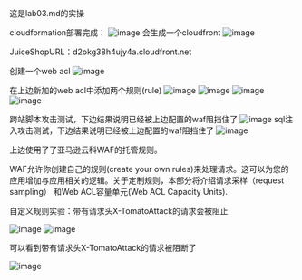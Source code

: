 
这是lab03.md的实操

cloudformation部署完成：
![image](https://user-images.githubusercontent.com/26688391/134896543-b144dc12-6639-40a7-af82-a6d685394327.png)
会生成一个cloudfront
![image](https://user-images.githubusercontent.com/26688391/134897155-cef9110e-2123-4f8b-acfb-59bd1b49507a.png)


JuiceShopURL：d2okg38h4ujy4a.cloudfront.net

创建一个web acl
![image](https://user-images.githubusercontent.com/26688391/134897740-5271e353-da97-467a-bcfd-3a6ba85f7edb.png)

在上边新加的web acl中添加两个规则(rule)
![image](https://user-images.githubusercontent.com/26688391/134898323-40e5a47b-4622-493f-be7d-7b1af66d1eb2.png)
![image](https://user-images.githubusercontent.com/26688391/134898470-cc246813-dd82-4bf6-a85f-837df7d6071d.png)
![image](https://user-images.githubusercontent.com/26688391/134898562-58de8d63-8d13-422b-bd84-953336fdac3a.png)
![image](https://user-images.githubusercontent.com/26688391/134898658-24eeea6f-955d-4253-bfe0-98ee41a3c774.png)

跨站脚本攻击测试，下边结果说明已经被上边配置的waf阻挡住了
![image](https://user-images.githubusercontent.com/26688391/134899443-d758147c-f274-4a82-9473-9951ae77f84b.png)
sql注入攻击测试，下边结果说明已经被上边配置的waf阻挡住了
![image](https://user-images.githubusercontent.com/26688391/134899594-e3dd3677-a589-45d8-8530-4d56e6ffbce8.png)

上边使用了了亚马逊云科WAF的托管规则。




WAF允许你创建自己的规则(create your own rules)来处理请求。这可以为您的应用增加与应用相关的逻辑。关于定制规则，本部分将介绍请求采样（request sampling） 和Web ACL容量单元(Web ACL Capacity Units).

自定义规则实验：带有请求头X-TomatoAttack的请求会被阻止

![image](https://user-images.githubusercontent.com/26688391/134900966-945bf3c3-a7e8-4b08-ad2b-d48c32b2debe.png)
![image](https://user-images.githubusercontent.com/26688391/134901038-4db13add-61a6-4da2-8ce4-ee906ef5de19.png)

可以看到带有请求头X-TomatoAttack的请求被阻断了

![image](https://user-images.githubusercontent.com/26688391/134901661-f2847a2c-944f-444d-9e34-318adb66ae26.png)




